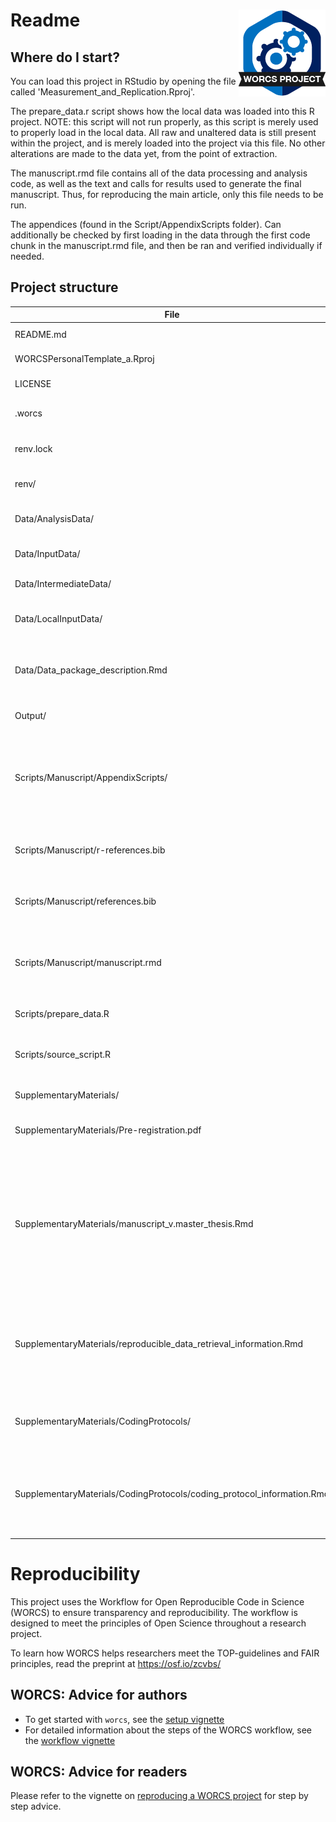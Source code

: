 # Readme <a href='https://osf.io/zcvbs/'><img src='SupplementaryMaterials/worcs_icon.png' align="right" height="139" /></a>

<!-- Please add a brief introduction to explain what the project is about    -->

## Where do I start?

You can load this project in RStudio by opening the file called 'Measurement_and_Replication.Rproj'.

The prepare_data.r script shows how the local data was loaded into this R project. NOTE: this script will not run properly, as this script is merely used to properly load in the local data. All raw and unaltered data is still present within the project, and is merely loaded into the project via this file. No other alterations are made to the data yet, from the point of extraction.

The manuscript.rmd file contains all of the data processing and analysis code, as well as the text and calls for results used to generate the final manuscript. Thus, for reproducing the main article, only this file needs to be run.

The appendices (found in the Script/AppendixScripts folder). Can additionally be checked by first loading in the data through the first code chunk in the manuscript.rmd file, and then be ran and verified individually if needed.

## Project structure

<!--  You can add rows to this table, using "|" to separate columns.         -->
File                        | Description                      | Usage         
--------------------------- | -------------------------------- | --------------
README.md                   | Description of project           | Human editable
WORCSPersonalTemplate_a.Rproj | Project file                     | Loads project 
LICENSE                     | User permissions                 | Read only     
.worcs                      | WORCS metadata YAML              | Read only     
renv.lock                   | Reproducible R environment       | Read only     
renv/                       | storage of info for renv.lock    | Read only     
Data/AnalysisData/          | fully cleaned data, with codebooks  | Read only
Data/InputData/             | pseudo-anonymized raw data       | Read only
Data/IntermediateData/      | any semi-cleaned data            | Read only
Data/LocalInputData/        | raw data on local system (empty on github)  | Read only
Data/Data_package_description.Rmd| full description of content and use of data | Human editable
Output/                     | digital copy of the final manuscript   | Read only
Scripts/Manuscript/AppendixScripts/    | this folder contains the Rmarkdown files that form the source code for the appendices | Human Editable
Scripts/Manuscript/r-references.bib | BibTex references for R packages used | Human editable
Scripts/Manuscript/references.bib | BibTex references for manuscript | Human editable
Scripts/Manuscript/manuscript.rmd | Source code for paper (including data processing and analysis code)   | Human editable
Scripts/prepare_data.R   | Script to load in raw data       | Human editable
Scripts/source_script.R     | Script with self-made functions for the manuscript | Human editable
SupplementaryMaterials/     | misc. materials                  | Read only
SupplementaryMaterials/Pre-registration.pdf     | The manuscript's original pre-registration | Read only 
SupplementaryMaterials/manuscript_v.master_thesis.Rmd     | depricated master thesis version of the manuscript (Note: does not run in this folder, move to manuscript folder if desired to run)  | Human editable 
SupplementaryMaterials/reproducible_data_retrieval_information.Rmd     | Description of the file paths and names of the Many Labs protocols and datasets used as the sample | Human editable 
SupplementaryMaterials/CodingProtocols/ | the coding protocols used to code the articles & studies | Read only
SupplementaryMaterials/CodingProtocols/coding_protocol_information.Rmd | additional clarifying information on the coding protocol and its modifications | Read only




<!--  You can consider adding the following to this file:                    -->
<!--  * A citation reference for your project                                -->
<!--  * Contact information for questions/comments                           -->
<!--  * How people can offer to contribute to the project                    -->
<!--  * A contributor code of conduct, https://www.contributor-covenant.org/ -->

# Reproducibility

This project uses the Workflow for Open Reproducible Code in Science (WORCS) to
ensure transparency and reproducibility. The workflow is designed to meet the
principles of Open Science throughout a research project. 

To learn how WORCS helps researchers meet the TOP-guidelines and FAIR principles,
read the preprint at https://osf.io/zcvbs/

## WORCS: Advice for authors

* To get started with `worcs`, see the [setup vignette](https://cjvanlissa.github.io/worcs/articles/setup.html)
* For detailed information about the steps of the WORCS workflow, see the [workflow vignette](https://cjvanlissa.github.io/worcs/articles/workflow.html)

## WORCS: Advice for readers

Please refer to the vignette on [reproducing a WORCS project]() for step by step advice.
<!-- If your project deviates from the steps outlined in the vignette on     -->
<!-- reproducing a WORCS project, please provide your own advice for         -->
<!-- readers here.                                                           -->

